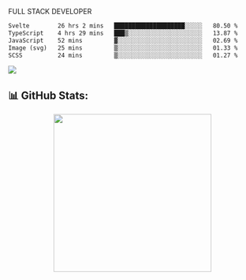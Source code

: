FULL  STACK DEVELOPER


 <!--START_SECTION:waka-->

```txt
Svelte        26 hrs 2 mins   ████████████████████░░░░░   80.50 %
TypeScript    4 hrs 29 mins   ███▒░░░░░░░░░░░░░░░░░░░░░   13.87 %
JavaScript    52 mins         ▓░░░░░░░░░░░░░░░░░░░░░░░░   02.69 %
Image (svg)   25 mins         ▒░░░░░░░░░░░░░░░░░░░░░░░░   01.33 %
SCSS          24 mins         ▒░░░░░░░░░░░░░░░░░░░░░░░░   01.27 %
```

<!--END_SECTION:waka-->

  <p align="start">
<a href="https://linkedin.com/in/Abhishek">
<img src="https://skillicons.dev/icons?i=cpp,java,python,html,css,js,postgres,mongodb,linux,bash,git,github,react,express,nodejs,nextjs,gcp,docker,vscode,postman,powershell,githubactions,&theme=dark&perline=10" />
</a>
</p>



## 📊 GitHub Stats:

 <div align="center">

 <!-- github streak start -->

<img width=320 src="https://github-readme-streak-stats.herokuapp.com/?user=Abhishek9503&layout=compact"  />

<!-- github streak end -->

